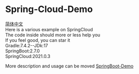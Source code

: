 # Spring-Cloud-Demo

[简体中文](./README.md)<br>
Here is a various example on SpringCloud<br>
The code inside should more or less help you<br>
If you feel good, you can star it<br>
Gradle:7.4.2--JDk:17<br>
SpringBoot:2.7.0<br>
SpringCloud:2021.0.3<br>

More description and usage can be moved [SpringBoot-Demo](https://github.com/livk-cloud/Spring-Boot-Demo)
